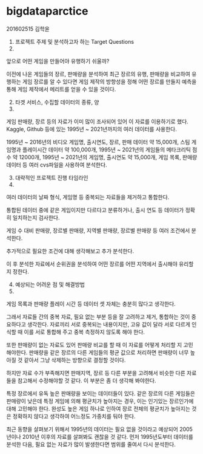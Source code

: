 # bigdataparctice
201602515 김학윤
1. 프로젝트 주제 및 분석하고자 하는 Target Questions
2. 
앞으로 어떤 게임을 만들어야 유행하기 쉬울까?

이전에 나온 게임들의 장르, 판매량을 분석하여 최근 장르의 유행, 판매량을 비교하여 유행하는 게임 장르를 알 수 있다면 게임 제작의 방향성을 정해 어떤 장르를 만들지 예측을 통해 게임 제작에서 메리트를 얻을 수 있을 것이다.

2. 타겟 서비스, 수집할 데이터의 종류, 양
3. 
게임 판매량, 장르 등의 자료가 이미 많이 조사되어 있어 이 자료를 이용하기로 했다. Kaggle, Github 등에 있는 1995년 ~ 2021년까지의 여러 데이터를 사용한다.

1995년 ~ 2016년의 비디오 게임명, 출시연도, 장르, 판매 데이터 약 15,000개, 스팀 게임명과 플레이시간 데이터 약 100,000개, 1995년 ~ 2021년의 게임들의 메타크리틱 점수 약 12000개, 1995년 ~ 2021년의 게임명, 출시연도 약 15,000개, 게임 목록, 판매량 데이터 등 여러 cvs파일을 사용하여 분석한다.

3. 대략적인 프로젝트 진행 타임라인
4. 
여러 데이터의 날짜 형식, 게임명 등 중복되는 자료들을 제거하고 통합한다.

통합된 데이터 중에 같은 게임이지만 다르다고 분류하거나, 출시 연도 등 데이터가 정확히 일치하는지 검사한다.

게임 수 대비 판매량, 장르별 판매량, 지역별 판매량, 장르별 판매량 등 여러 조건에서 분석한다.

추가적으로 필요한 조건에 대해 생각해보고 추가 분석한다.

이 후 분석한 자료에서 순위권을 분석하여 어떤 장르를 어떤 지역에서 출시해야 유리할 지 정한다.

4. 예상되는 어려운 점 및 해결방법
5. 
게임 목록과 판매량 플레이 시간 등 데이터 셋 자체는 충분히 많다고 생각한다.

그래서 자료들 간의 중복 자료, 필요 없는 부분 등을 잘 고려하고 제거, 통합하는 것이 중요하다고 생각한다. 자료끼리 서로 중복되는 내용이지만, 고유 값이 달라 서로 다르게 인식할 때 이를 서로 통합해 주고 중복 측정하지 않도록 해야 한다.

또한 판매량이 없는 자료도 있어 판매량 비교를 할 때 이 자료를 어떻게 처리할 지 고민해야한다. 판매량을 같은 장르의 다른 게임들의 평균 값으로 처리하면 판매량이 너무 높아질 것 같아서 그냥 삭제하는 방향으로 결정할 것이다. 

하지만 자료 수가 부족해지면 판매지역, 장르 등 다른 부분을 고려해서 비슷한 다른 자료들을 참고해서 수정해야할 것 같다. 이 부분은 좀 더 생각해 봐야한다.

특정 장르에서 유독 높은 판매량을 보이는 데이터들이 있다. 같은 장르의 다른 게임들은 판매량이 낮은데 특정 게임에 의해 평균치가 높아지는 경우, 이는 인기있는 장르인가에 대해 고민해야 한다. 완성도 높은 게임 하나로 인하여 장르 전체의 평균치가 높아지는 것은 정확하지 않다고 생각하여 어느정도 가중치를 둬야 한다.

최근 동향을 살펴보기 위해서 1995년의 데이터는 필요 없을 것이라고 예상되어 2005년이나 2010년 이후의 자료를 살펴봐도 괜찮을 것 같다. 먼저 1995년도부터 데이터를 분석한 다음, 필요 없는 자료가 많이 발생한다면 범위를 줄여서 다시 분석한다.
